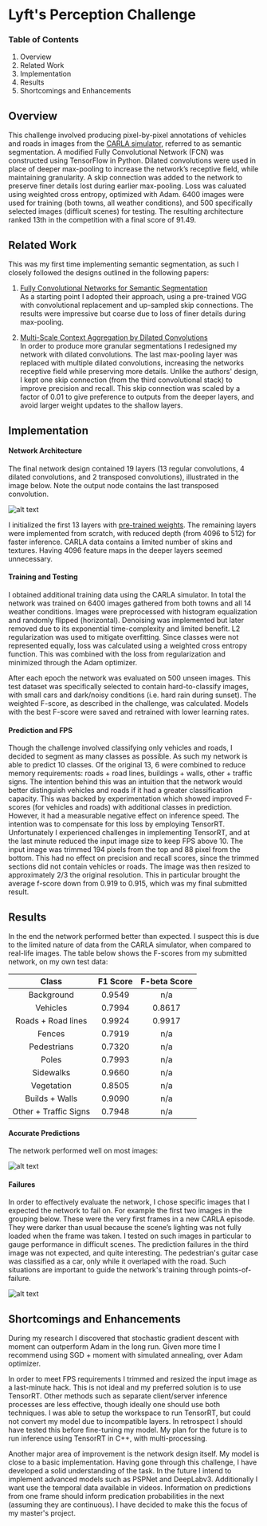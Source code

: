 # Lyft's Perception Challenge

### Table of Contents
  1) Overview
  2) Related Work
  3) Implementation
  4) Results
  5) Shortcomings and Enhancements

[image1]: ./images/network.png "Network architecture"
[image2]: ./images/good.png "Good prediction results"
[image3]: ./images/bad.png "Bad prediction results"

## Overview
This challenge involved producing pixel-by-pixel annotations of vehicles and roads in images from the [CARLA simulator](www.carla.org), referred to as semantic segmentation. A modified Fully Convolutional Network (FCN) was constructed using TensorFlow in Python. Dilated convolutions were used in place of deeper max-pooling to increase the network’s receptive field, while maintaining granularity. A skip connection was added to the network to preserve finer details lost during earlier max-pooling. Loss was caluated using weighted cross entropy, optimized with Adam. 6400 images were used for training (both towns, all weather conditions), and 500 specifically selected images (difficult scenes) for testing. The resulting architecture ranked 13th in the competition with a final score of 91.49.

## Related Work
This was my first time implementing semantic segmentation, as such I closely followed the designs outlined in the following papers:
  
1)	[Fully Convolutional Networks for Semantic Segmentation](https://people.eecs.berkeley.edu/~jonlong/long_shelhamer_fcn.pdf)  
As a starting point I adopted their approach, using a pre-trained VGG with convolutional replacement and up-sampled skip connections. The results were impressive but coarse due to loss of finer details during max-pooling.
  
2)	[Multi-Scale Context Aggregation by Dilated Convolutions]( https://arxiv.org/abs/1511.07122)  
In order to produce more granular segmentations I redesigned my network with dilated convolutions. The last max-pooling layer was replaced with multiple dilated convolutions, increasing the networks receptive field while preserving more details. Unlike the authors' design, I kept one skip connection (from the third convolutional stack) to improve precision and recall. This skip connection was scaled by a factor of 0.01 to give preference to outputs from the deeper layers, and avoid larger weight updates to the shallow layers.


## Implementation
#### Network Architecture
The final network design contained 19 layers (13 regular convolutions, 4 dilated convolutions, and 2 transposed convolutions), illustrated in the image below. Note the output node contains the last transposed convolution.
   
![alt text][image1]
  
I initialized the first 13 layers with [pre-trained weights](https://drive.google.com/open?id=0Bx9YaGcDPu3XR0d4cXVSWmtVdEE). The remaining layers were implemented from scratch, with reduced depth (from 4096 to 512) for faster inference. CARLA data contains a limited number of skins and textures. Having 4096 feature maps in the deeper layers seemed unnecessary. 
  
#### Training and Testing
I obtained additional training data using the CARLA simulator. In total the network was trained on 6400 images gathered from both towns and all 14 weather conditions. Images were preprocessed with histogram equalization and randomly flipped (horizontal). Denoising was implemented but later removed due to its exponential time-complexity and limited benefit. L2 regularization was used to mitigate overfitting. Since classes were not represented equally, loss was calculated using a weighted cross entropy function. This was combined with the loss from regularization and minimized through the Adam optimizer.

After each epoch the network was evaluated on 500 unseen images. This test dataset was specifically selected to contain hard-to-classify images, with small cars and dark/noisy conditions (i.e. hard rain during sunset). The weighted F-score, as described in the challenge, was calculated. Models with the best F-score were saved and retrained with lower learning rates.
  
#### Prediction and FPS
Though the challenge involved classifying only vehicles and roads, I decided to segment as many classes as possible. As such my network is able to predict 10 classes. Of the original 13, 6 were combined to reduce memory requirements: roads + road lines, buildings + walls, other + traffic signs. The intention behind this was an intuition that the network would better distinguish vehicles and roads if it had a greater classification capacity. This was backed by experimentation which showed improved F-scores (for vehicles and roads) with additional classes in prediction. However, it had a measurable negative effect on inference speed. The intention was to compensate for this loss by employing TensorRT. Unfortunately I experienced challenges in implementing TensorRT, and at the last minute reduced the input image size to keep FPS above 10. The input image was trimmed 194 pixels from the top and 88 pixel from the bottom. This had no effect on precision and recall scores, since the trimmed sections did not contain vehicles or roads. The image was then resized to approximately 2/3 the original resolution. This in particular brought the average f-score down from 0.919 to 0.915, which was my final submitted result.
  
  
## Results
In the end the network performed better than expected. I suspect this is due to the limited nature of data from the CARLA simulator, when compared to real-life images. The table below shows the F-scores from my submitted network, on my own test data:

| Class | F1 Score | F-beta Score |
|:---:|:---:|:---:|
|Background | 0.9549 | n/a
| Vehicles | 0.7994 | 0.8617
| Roads + Road lines | 0.9924 | 0.9917
| Fences | 0.7919 | n/a |
| Pedestrians | 0.7320 | n/a |
| Poles | 0.7993 | n/a |
| Sidewalks |  0.9660 | n/a |
| Vegetation | 0.8505 | n/a |
| Builds + Walls | 0.9090 | n/a |
| Other + Traffic Signs | 0.7948 | n/a |


#### Accurate Predictions
The network performed well on most images:

![alt text][image2]
  
#### Failures
In order to effectively evaluate the network, I chose specific images that I expected the network to fail on. For example the first two images in the grouping below. These were the very first frames in a new CARLA episode. They were darker than usual because the scene’s lighting was not fully loaded when the frame was taken. I tested on such images in particular to gauge performance in difficult scenes. The prediction failures in the third image was not expected, and quite interesting. The pedestrian's guitar case was classified as a car, only while it overlaped with the road. Such situations are important to guide the network's training through points-of-failure.  
  
![alt text][image3]
  
  
## Shortcomings and Enhancements
  
During my research I discovered that stochastic gradient descent with moment can outperform Adam in the long run. Given more time I recommend using SGD + moment with simulated annealing, over Adam optimizer.
   
In order to meet FPS requirements I trimmed and resized the input image as a last-minute hack. This is not ideal and my preferred solution is to use TensorRT. Other methods such as separate client/server inference processes are less effective, though ideally one should use both techniques. I was able to setup the workspace to run TensorRT, but could not convert my model due to incompatible layers. In retrospect I should have tested this before fine-tuning my model. My plan for the future is to run inference using TensorRT in C++, with multi-processing.
  
Another major area of improvement is the network design itself. My model is close to a basic implementation. Having gone through this challenge, I have developed a solid understanding of the task. In the future I intend to implement advanced models such as PSPNet and DeepLabv3. Additionally I want use the temporal data available in videos. Information on predictions from one frame should inform predication probabilities in the next (assuming they are continuous). I have decided to make this the focus of my master's project.
  
